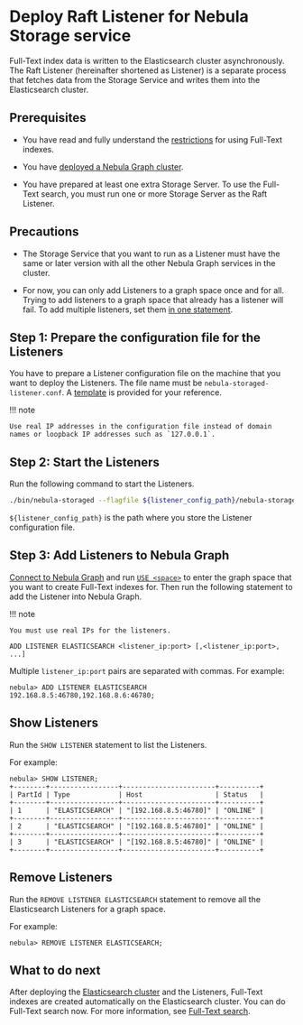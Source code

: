 # Deploy Raft Listener for Nebula Storage service

Full-Text index data is written to the Elasticsearch cluster asynchronously. The Raft Listener (hereinafter shortened as Listener) is a separate process that fetches data from the Storage Service and writes them into the Elasticsearch cluster.

## Prerequisites

* You have read and fully understand the [restrictions](../../4.deployment-and-installation/6.deploy-text-based-index/1.text-based-index-restrictions.md) for using Full-Text indexes.

* You have [deployed a Nebula Graph cluster](../deploy-nebula-graph-cluster.md).

* You have prepared at least one extra Storage Server. To use the Full-Text search, you must run one or more Storage Server as the Raft Listener.

## Precautions

* The Storage Service that you want to run as a Listener must have the same or later version with all the other Nebula Graph services in the cluster.

* For now, you can only add Listeners to a graph space once and for all. Trying to add listeners to a graph space that already has a listener will fail. To add multiple listeners, set them [in one statement](#step_3_add_listeners_to_nebula_graph).

## Step 1: Prepare the configuration file for the Listeners

You have to prepare a Listener configuration file on the machine that you want to deploy the Listeners. The file name must be `nebula-storaged-listener.conf`. A [template](https://github.com/vesoft-inc/nebula-storage/blob/master/conf/nebula-storaged-listener.conf.production) is provided for your reference.

!!! note

    Use real IP addresses in the configuration file instead of domain names or loopback IP addresses such as `127.0.0.1`.

## Step 2: Start the Listeners

Run the following command to start the Listeners.

```bash
./bin/nebula-storaged --flagfile ${listener_config_path}/nebula-storaged-listener.conf
```

`${listener_config_path}` is the path where you store the Listener configuration file.

## Step 3: Add Listeners to Nebula Graph

[Connect to Nebula Graph](../../2.quick-start/3.connect-to-nebula-graph.md) and run [`USE <space>`](../../3.ngql-guide/9.space-statements/2.use-space.md) to enter the graph space that you want to create Full-Text indexes for. Then run the following statement to add the Listener into Nebula Graph.

!!! note

    You must use real IPs for the listeners.

```ngql
ADD LISTENER ELASTICSEARCH <listener_ip:port> [,<listener_ip:port>, ...]
```

Multiple `listener_ip:port` pairs are separated with commas. For example:

```ngql
nebula> ADD LISTENER ELASTICSEARCH 192.168.8.5:46780,192.168.8.6:46780;
```

## Show Listeners

Run the `SHOW LISTENER` statement to list the Listeners.

For example:

```ngql
nebula> SHOW LISTENER;
+--------+-----------------+-----------------------+----------+
| PartId | Type            | Host                  | Status   |
+--------+-----------------+-----------------------+----------+
| 1      | "ELASTICSEARCH" | "[192.168.8.5:46780]" | "ONLINE" |
+--------+-----------------+-----------------------+----------+
| 2      | "ELASTICSEARCH" | "[192.168.8.5:46780]" | "ONLINE" |
+--------+-----------------+-----------------------+----------+
| 3      | "ELASTICSEARCH" | "[192.168.8.5:46780]" | "ONLINE" |
+--------+-----------------+-----------------------+----------+
```

## Remove Listeners

Run the `REMOVE LISTENER ELASTICSEARCH` statement to remove all the Elasticsearch Listeners for a graph space.

For example:

```ngql
nebula> REMOVE LISTENER ELASTICSEARCH;
```

## What to do next

After deploying the [Elasticsearch cluster](2.deploy-es.md) and the Listeners, Full-Text indexes are created automatically on the Elasticsearch cluster. You can do Full-Text search now. For more information, see [Full-Text search](../../3.ngql-guide/15.full-text-index-statements/1.search-with-text-based-index.md).
